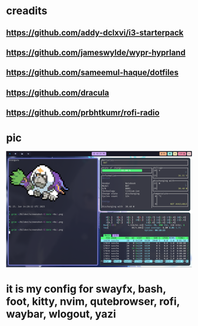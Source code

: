 ﻿# creadits
## https://github.com/addy-dclxvi/i3-starterpack
## https://github.com/jameswylde/wypr-hyprland
## https://github.com/sameemul-haque/dotfiles
## https://github.com/dracula
## https://github.com/prbhtkumr/rofi-radio

# pic 
![Screenshot](screenshot-1750861747.png)

# it is my config for swayfx, bash, foot, kitty, nvim, qutebrowser, rofi, waybar, wlogout, yazi

